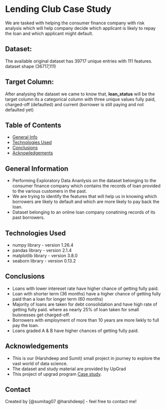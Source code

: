 # Lending Club Case Study
We are tasked with helping the consumer finance company with risk analysis which
will help company decide which applicant is likely to repay the loan and which applicant might default.

## Dataset:
The available original dataset has 39717 unique entries with 111 features. 
dataset shape (36717,111)

## Target Column:
After analysing the dataset we came to know that, **loan_status** will be the target column
its a categorical column with three unique values fully paid, charged-off (defaulted) and current (borrower is still paying and not defaulted yet)


## Table of Contents
* [General Info](#general-information)
* [Technologies Used](#technologies-used)
* [Conclusions](#conclusions)
* [Acknowledgements](#acknowledgements)


## General Information
- Performing Exploratory Data Ananlysis on the dataset belonging to the consumer finance company which contains the records of loan provided to the various customers in the past.
- We are trying to identify the features that will help us in knowing which borrowers are likely to default and which are more likely to pay back the loan.
- Dataset belonging to an online loan company conatining records of its past borrowers.

## Technologies Used
- numpy library - version 1.26.4
- pandas library - version 2.1.4
- matplotlib library - version 3.8.0
- seaborn library - version 0.13.2

## Conclusions
- Loans with lower intereset rate have higher chance of getting fully paid.
- Loan with shorter term (36 months) have a higher chance of getting fully paid than a loan for longer term (60 months)
- Majority of loans are taken for debt consolidation and have high rate of getting fully paid. where as nearly 25% of loan taken for small buisnesses get charged-off.
- Borrowers with employment of more than 10 years are more liekly to full pay the loan.
- Loans graded A & B have higher chances of getting fully paid.


## Acknowledgements
- This is our (Harshdeep and Sumit) small project in journey to explore the vast world of data science.
- The dataset and study material are provided by UpGrad
- This project of upgrad program [Case study](https://www.upgrad.com).


## Contact
Created by [@sumitag07 @harshdeep] - feel free to contact me!

